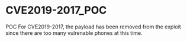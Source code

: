 # CVE2019-2017_POC
POC For CVE2019-2017, the payload has been removed from the exploit since there are too many vulrenable phones at this time.
